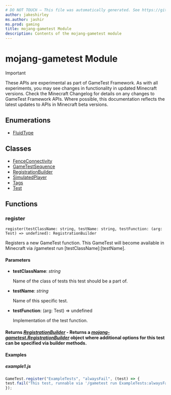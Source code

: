 ```yaml
---
# DO NOT TOUCH — This file was automatically generated. See https://github.com/Mojang/MinecraftScriptingApiDocsGenerator to modify descriptions, examples, etc.
author: jakeshirley
ms.author: jashir
ms.prod: gaming
title: mojang-gametest Module
description: Contents of the mojang-gametest module
---
```

# mojang-gametest Module
>[!IMPORTANT]
>These APIs are experimental as part of GameTest Framework. As with all experiments, you may see changes in functionality in updated Minecraft versions. Check the Minecraft Changelog for details on any changes to GameTest Framework APIs. Where possible, this documentation reflects the latest updates to APIs in Minecraft beta versions.



## Enumerations
- [FluidType](FluidType.md)

## Classes
- [FenceConnectivity](FenceConnectivity.md)
- [GameTestSequence](GameTestSequence.md)
- [RegistrationBuilder](RegistrationBuilder.md)
- [SimulatedPlayer](SimulatedPlayer.md)
- [Tags](Tags.md)
- [Test](Test.md)

## Functions
### **register**
`
register(testClassName: string, testName: string, testFunction: (arg: Test) => undefined): RegistrationBuilder
`

Registers a new GameTest function. This GameTest will become available in Minecraft via /gametest run [testClassName]:[testName].
#### **Parameters**
- **testClassName**: *string*
  
  Name of the class of tests this test should be a part of.
- **testName**: *string*
  
  Name of this specific test.
- **testFunction**: (arg: Test) => undefined
  
  Implementation of the test function.

#### **Returns** [*RegistrationBuilder*](RegistrationBuilder.md) - Returns a [*mojang-gametest.RegistrationBuilder*](../mojang-gametest/RegistrationBuilder.md) object where additional options for this test can be specified via builder methods.


#### **Examples**
##### *example1.js*
```javascript
GameTest.register("ExampleTests", "alwaysFail", (test) => {
test.fail("This test, runnable via '/gametest run ExampleTests:alwaysFail', will always fail");
});
```


